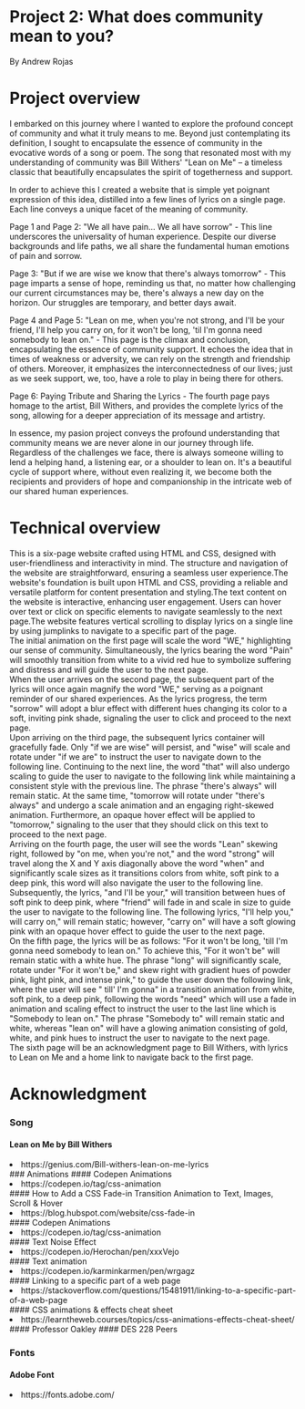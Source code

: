
# Project 2: What does community mean to you?
By Andrew Rojas 

# Project overview 
 I embarked on this journey where I wanted to explore the profound concept of community and what it truly means to me. Beyond just contemplating its definition, I sought to encapsulate the essence of community in the evocative words of a song or poem. The song that resonated most with my understanding of community was Bill Withers' "Lean on Me" – a timeless classic that beautifully encapsulates the spirit of togetherness and support.

In order to achieve this I created a website that is simple yet poignant expression of this idea, distilled into a few lines of lyrics on a single page. Each line conveys a unique facet of the meaning of community.

Page 1 and Page 2: "We all have pain... We all have sorrow" - This line underscores the universality of human experience. Despite our diverse backgrounds and life paths, we all share the fundamental human emotions of pain and sorrow.

Page 3: "But if we are wise we know that there's always tomorrow" - This page imparts a sense of hope, reminding us that, no matter how challenging our current circumstances may be, there's always a new day on the horizon. Our struggles are temporary, and better days await.

Page 4 and Page 5: "Lean on me, when you're not strong, and I'll be your friend, I'll help you carry on, for it won't be long, 'til I'm gonna need somebody to lean on." - This page is the climax and conclusion, encapsulating the essence of community support. It echoes the idea that in times of weakness or adversity, we can rely on the strength and friendship of others. Moreover, it emphasizes the interconnectedness of our lives; just as we seek support, we, too, have a role to play in being there for others.

Page 6: Paying Tribute and Sharing the Lyrics - The fourth page pays homage to the artist, Bill Withers, and provides the complete lyrics of the song, allowing for a deeper appreciation of its message and artistry.

In essence, my pasion project conveys the profound understanding that community means we are never alone in our journey through life. Regardless of the challenges we face, there is always someone willing to lend a helping hand, a listening ear, or a shoulder to lean on. It's a beautiful cycle of support where, without even realizing it, we become both the recipients and providers of hope and companionship in the intricate web of our shared human experiences.

# Technical overview 
This is a six-page website crafted using HTML and CSS, designed with user-friendliness and interactivity in mind. The structure and navigation of the website are straightforward, ensuring a seamless user experience.The website's foundation is built upon HTML and CSS, providing a reliable and versatile platform for content presentation and styling.The text content on the website is interactive, enhancing user engagement. Users can hover over text or click on specific elements to navigate seamlessly to the next page.The website features vertical scrolling to display lyrics on a single line by using jumplinks to navigate to a specific part of the page.
<br>
The initial animation on the first page will scale the word "WE," highlighting our sense of community. Simultaneously, the lyrics bearing the word "Pain" will smoothly transition from white to a vivid red hue to symbolize suffering and distress and will guide the user to the next page. 
<br>
When the user arrives on the second page, the subsequent part of the lyrics will once again magnify the word "WE," serving as a poignant reminder of our shared experiences. As the lyrics progress, the term "sorrow" will adopt a blur effect with different hues changing its color to a soft, inviting pink shade, signaling the user to click and proceed to the next page.
<br>
Upon arriving on the third page, the subsequent lyrics container will gracefully fade. Only "if we are wise" will persist, and "wise" will scale and rotate under "if we are" to instruct the user to navigate down to the following line. Continuing to the next line, the word "that" will also undergo scaling to guide the user to navigate to the following link while maintaining a consistent style with the previous line. The phrase "there's always" will remain static. At the same time, "tomorrow will rotate under "there's always" and undergo a scale animation and an engaging right-skewed animation. Furthermore, an opaque hover effect will be applied to "tomorrow," signaling to the user that they should click on this text to proceed to the next page.
<br>
Arriving on the fourth page, the user will see the words "Lean" skewing right, followed by "on me, when you're not," and the word "strong" will travel along the X and Y axis diagonally above the word "when" and significantly scale sizes as it transitions colors from white, soft pink to a deep pink, this word will also navigate the user to the following line. Subsequently, the lyrics, "and I'll be your," will transition between hues of soft pink to deep pink, where "friend" will fade in and scale in size to guide the user to navigate to the following line. The following lyrics, "I'll help you," will carry on," will remain static; however, "carry on" will have a soft glowing pink with an opaque hover effect to guide the user to the next page. 
<br>
On the fifth page, the lyrics will be as follows: "For it won't be long, 'till I'm gonna need somebody to lean on." To achieve this, "For it won't be" will remain static with a white hue. The phrase "long" will significantly scale, rotate under "For it won't be," and skew right with gradient hues of powder pink, light pink, and intense pink," to guide the user down the following link, where the user will see " till' I'm gonna" in a transition animation from white, soft pink, to a deep pink, following the words "need" which will use a fade in animation and scaling effect to instruct the user to the last line which is "Somebody to lean on." The phrase "Somebody to" will remain static and white, whereas "lean on" will have a glowing animation consisting of gold, white, and pink hues to instruct the user to navigate to the next page. 
<br>
The sixth page will be an acknowledgment page to Bill Withers, with lyrics to Lean on Me and a home link to navigate back to the first page. 

# Acknowledgment
### Song 
#### Lean on Me by Bill Withers 
<li> https://genius.com/Bill-withers-lean-on-me-lyrics </li>  
### Animations
#### Codepen Animations
<li>https://codepen.io/tag/css-animation </li>
#### How to Add a CSS Fade-in Transition Animation to Text, Images, Scroll & Hover
<li>https://blog.hubspot.com/website/css-fade-in</li>
#### Codepen Animations
<li>https://codepen.io/tag/css-animation </li>
#### Text Noise Effect
<li>https://codepen.io/Herochan/pen/xxxVejo </li>
#### Text animation
<li>https://codepen.io/karminkarmen/pen/wrgagz </li>
#### Linking to a specific part of a web page
<li>https://stackoverflow.com/questions/15481911/linking-to-a-specific-part-of-a-web-page</li>
#### CSS animations & effects cheat sheet
<li>https://learntheweb.courses/topics/css-animations-effects-cheat-sheet/</li>
#### Professor Oakley
#### DES 228 Peers



### Fonts 
#### Adobe Font
<li> https://fonts.adobe.com/ </li> 